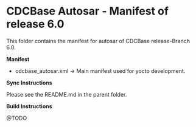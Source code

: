 CDCBase Autosar - Manifest of release 6.0
=========================================

This folder contains the manifest for autosar of CDCBase release-Branch 6.0.


**Manifest**

* cdcbase_autosar.xml &rarr; Main manifest used for yocto development.


**Sync Instructions**

Please see the README.md in the parent folder.


**Build Instructions**

@TODO

